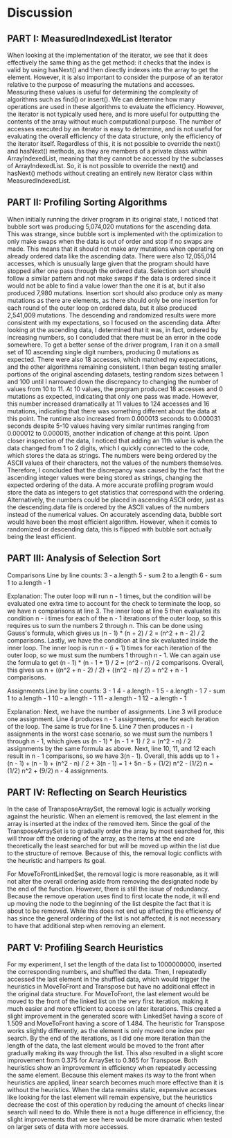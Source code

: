 # Discussion

## PART I: MeasuredIndexedList Iterator

When looking at the implementation of the iterator, we see that it does effectively the same thing as the get method: it checks that the index is valid by using hasNext() and then directly indexes into the array to get the element. However, it is also important to consider the purpose of an iterator relative to the purpose of measuring the mutations and accesses. Measuring these values is useful for determining the complexity of algorithms such as find() or insert(). We can determine how many operations are used in these algorithms to evaluate the efficiency. However, the iterator is not typically used here, and is more useful for outputting the contents of the array without much computational purpose. The number of accesses executed by an iterator is easy to determine, and is not useful for evaluating the overall efficiency of the data structure, only the efficiency of the iterator itself.
Regardless of this, it is not possible to override the next() and hasNext() methods, as they are members of a private class within ArrayIndexedList, meaning that they cannot be accessed by the subclasses of ArrayIndexedList. So, it is not possible to override the next() and hasNext() methods without creating an entirely new iterator class within MeasuredIndexedList.


## PART II: Profiling Sorting Algorithms

When initially running the driver program in its original state, I noticed that bubble sort was producing 5,074,020 mutations for the ascending data. This was strange, since bubble sort is implemented with the optimization to only make swaps when the data is out of order and stop if no swaps are made. This means that it should not make any mutations when operating on already ordered data like the ascending data. There were also 12,055,014 accesses, which is unusually large given that the program should have stopped after one pass through the ordered data. Selection sort should follow a similar pattern and not make swaps if the data is ordered since it would not be able to find a value lower than the one it is at, but it also produced 7,980 mutations. Insertion sort should also produce only as many mutations as there are elements, as there should only be one insertion for each round of the outer loop on ordered data, but it also produced 2,541,009 mutations. The descending and randomized results were more consistent with my expectations, so I focused on the ascending data. After looking at the ascending data, I determined that it was, in fact, ordered by increasing numbers, so I concluded that there must be an error in the code somewhere.
To get a better sense of the driver program, I ran it on a small set of 10 ascending single digit numbers, producing 0 mutations as expected. There were also 18 accesses, which matched my expectations, and the other algorithms remaining consistent. I then began testing smaller portions of the original ascending datasets, testing random sizes between 1 and 100 until I narrowed down the discrepancy to changing the number of values from 10 to 11. At 10 values, the program produced 18 accesses and 0 mutations as expected, indicating that only one pass was made. However, this number increased dramatically at 11 values to 124 accesses and 16 mutations, indicating that there was something different about the data at this point. The runtime also increased from 0.000013 seconds to 0.000031 seconds despite 5-10 values having very similar runtimes ranging from 0.000012 to 0.000015, another indication of change at this point.
Upon closer inspection of the data, I noticed that adding an 11th value is when the data changed from 1 to 2 digits, which I quickly connected to the code, which stores the data as strings. The numbers were being ordered by the ASCII values of their characters, not the values of the numbers themselves. Therefore, I concluded that the discrepancy was caused by the fact that the ascending integer values were being stored as strings, changing the expected ordering of the data. A more accurate profiling program would store the data as integers to get statistics that correspond with the ordering. Alternatively, the numbers could be placed in ascending ASCII order, just as the descending.data file is ordered by the ASCII values of the numbers instead of the numerical values.
On accurately ascending data, bubble sort would have been the most efficient algorithm. However, when it comes to randomized or descending data, this is flipped with bubble sort actually being the least efficient.


## PART III: Analysis of Selection Sort

Comparisons
Line by line counts:
3 - a.length
5 - sum 2 to a.length
6 - sum 1 to a.length - 1

Explanation:
The outer loop will run n - 1 times, but the condition will be evaluated one extra time to account for the check to terminate the loop, so we have n comparisons at line 3. The inner loop at line 5 then evaluates its condition n - i times for each of the n - 1 iterations of the outer loop, so this requires us to sum the numbers 2 through n. This can be done using Gauss's formula, which gives us (n - 1) * (n + 2) / 2 = (n^2 + n - 2) / 2 comparisons. Lastly, we have the condition at line six evaluated inside the inner loop. The inner loop is run n - (i + 1) times for each iteration of the outer loop, so we must sum the numbers 1 through n - 1. We can again use the formula to get (n - 1) * (n - 1 + 1) / 2 = (n^2 - n) / 2 comparisons. Overall, this gives us n + ((n^2 + n - 2) / 2) + ((n^2 - n) / 2) = n^2 + n - 1 comparisons.

Assignments
Line by line counts:
3 - 1
4 - a.length - 1
5 - a.length - 1
7 - sum 1 to a.length - 1
10 - a.length - 1
11 - a.length - 1
12 - a.length - 1

Explanation:
Next, we have the number of assignments. Line 3 will produce one assignment. Line 4 produces n - 1 assignments, one for each iteration of the loop. The same is true for line 5. Line 7 then produces n - i assignments in the worst case scenario, so we must sum the numbers 1 through n - 1, which gives us (n - 1) * (n - 1 + 1) / 2 = (n^2 - n) / 2 assignments by the same formula as above. Next, line 10, 11, and 12 each result in n - 1 comparisons, so we have 3(n - 1). Overall, this adds up to 1 + (n - 1) + (n - 1) + (n^2 - n) / 2 + 3(n - 1) = 1 + 5n - 5 + (1/2) n^2 - (1/2) n = (1/2) n^2 + (9/2) n - 4 assignments.


## PART IV: Reflecting on Search Heuristics

In the case of TransposeArraySet, the removal logic is actually working against the heuristic. When an element is removed, the last element in the array is inserted at the index of the removed item. Since the goal of the TransposeArraySet is to gradually order the array by most searched for, this will throw off the ordering of the array, as the items at the end are theoretically the least searched for but will be moved up within the list due to the structure of remove. Because of this, the removal logic conflicts with the heuristic and hampers its goal.

For MoveToFrontLinkedSet, the removal logic is more reasonable, as it will not alter the overall ordering aside from removing the designated node by the end of the function. However, there is still the issue of redundancy. Because the remove operation uses find to first locate the node, it will end up moving the node to the beginning of the list despite the fact that it is about to be removed. While this does not end up affecting the efficiency of has since the general ordering of the list is not affected, it is not necessary to have that additional step when removing an element.


## PART V: Profiling Search Heuristics

For my experiment, I set the length of the data list to 1000000000, inserted the corresponding numbers, and shuffled the data. Then, I repeatedly accessed the last element in the shuffled data, which would trigger the heuristics in MoveToFront and Transpose but have no additional effect in the original data structure. For MoveToFront, the last element would be moved to the front of the linked list on the very first iteration, making it much easier and more efficient to access on later iterations. This created a slight improvement in the generated score with LinkedSet having a score of 1.509 and MoveToFront having a score of 1.484. The heuristic for Transpose works slightly differently, as the element is only moved one index per search. By the end of the iterations, as I did one more iteration than the length of the data, the last element would be moved to the front after gradually making its way through the list. This also resulted in a slight score improvement from 0.375 for ArraySet to 0.365 for Transpose.
Both heuristics show an improvement in efficiency when repeatedly accessing the same element. Because this element makes its way to the front when heuristics are applied, linear search becomes much more effective than it is without the heuristics. When the data remains static, expensive accesses like looking for the last element will remain expensive, but the heuristics decrease the cost of this operation by reducing the amount of checks linear search will need to do. While there is not a huge difference in efficiency, the slight improvements that we see here would be more dramatic when tested on larger sets of data with more accesses.